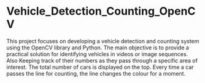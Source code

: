 # Vehicle_Detection_Counting_OpenCV
This project focuses on developing a vehicle detection and counting system using the OpenCV library and Python. 
The main objective is to provide a practical solution for identifying vehicles in videos or image sequences.
Also Keeping track of their numbers as they pass through a specific area of interest.
The total number of cars is displayed on the top.
Every time a car passes the line for counting, the line changes the colour for a moment.
